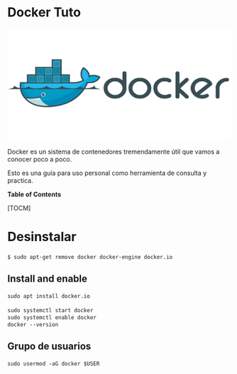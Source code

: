 # Docker Tuto


![](https://github.com/Rijaelto/big_Rata/blob/master/docker/images/dockerlogo.png)

Docker es un sistema de contenedores tremendamente útil que vamos a conocer poco a poco. 

Esto es una guía para uso personal como herramienta de consulta y practica. 

**Table of Contents**

[TOCM]

# Desinstalar

`$ sudo apt-get remove docker docker-engine docker.io`


	

Install and enable
------

	sudo apt install docker.io

	sudo systemctl start docker
	sudo systemctl enable docker
	docker --version

Grupo de usuarios
------

	sudo usermod -aG docker $USER
